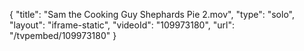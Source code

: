 {
    "title": "Sam the Cooking Guy Shephards Pie 2.mov",
    "type": "solo",
    "layout": "iframe-static",
    "videoId": "109973180",
    "url": "\/tvpembed\/109973180"
}